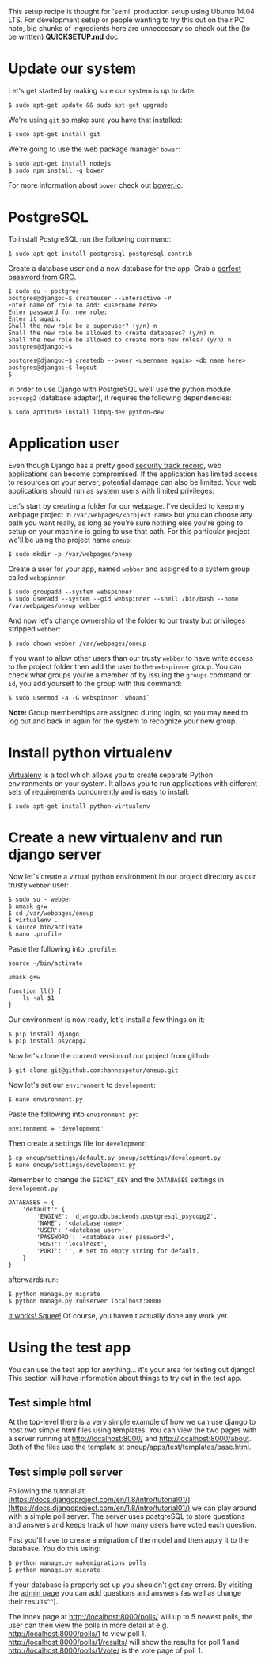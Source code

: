 This setup recipe is thought for 'semi' production setup using Ubuntu 14.04 LTS. For development setup or people wanting to try this out on their PC note, big chunks of ingredients here are unneccesary so check out the (to be written) **QUICKSETUP.md** doc.

# Update our system

Let's get started by making sure our system is up to date.

	$ sudo apt-get update && sudo apt-get upgrade

We're using `git` so make sure you have that installed:

	$ sudo apt-get install git

We're going to use the web package manager `bower`:

	$ sudo apt-get install nodejs
	$ sudo npm install -g bower

For more information about `bower` check out [bower.io](http://bower.io/).

# PostgreSQL

To install PostgreSQL run the following command:

	$ sudo apt-get install postgresql postgresql-contrib

Create a database user and a new database for the app. Grab a [perfect password from GRC](https://www.grc.com/passwords.htm).

	$ sudo su - postgres
	postgres@django:~$ createuser --interactive -P
	Enter name of role to add: <username here>
	Enter password for new role: 
	Enter it again: 
	Shall the new role be a superuser? (y/n) n
	Shall the new role be allowed to create databases? (y/n) n
	Shall the new role be allowed to create more new roles? (y/n) n
	postgres@django:~$
	
	postgres@django:~$ createdb --owner <username again> <db name here>
	postgres@django:~$ logout
	$

In order to use Django with PostgreSQL we'll use the python module `psycopg2` (database adapter), it requires the following dependencies:

	$ sudo aptitude install libpq-dev python-dev

# Application user

Even though Django has a pretty good [security track record](http://django.readthedocs.org/en/latest/releases/security.html), web applications can become compromised. If the application has limited access to resources on your server, potential damage can also be limited. Your web applications should run as system users with limited privileges.

Let's start by creating a folder for our webpage. I've decided to keep my webpage project in `/var/webpages/<project name>` but you can choose any path you want really, as long as you're sure nothing else you're going to setup on your machine is going to use that path. For this particular project we'll be using the project name `oneup`:

	$ sudo mkdir -p /var/webpages/oneup

Create a user for your app, named `webber` and assigned to a system group called `webspinner`.

	$ sudo groupadd --system webspinner
	$ sudo useradd --system --gid webspinner --shell /bin/bash --home /var/webpages/oneup webber

And now let's change ownership of the folder to our trusty but privileges stripped `webber`:

	$ sudo chown webber /var/webpages/oneup

If you want to allow other users than our trusty `webber` to have write access to the project folder then add the user to the `webspinner` group. You can check what groups you're a member of by issuing the `groups` command or `id`, you add yourself to the group with this command:

	$ sudo usermod -a -G webspinner `whoami`

**Note:** Group memberships are assigned during login, so you may need to log out and back in again for the system to recognize your new group.

# Install python virtualenv

[Virtualenv](https://virtualenv.pypa.io/en/latest/) is a tool which allows you to create separate Python environments on your system. It allows you to run applications with different sets of requirements concurrently and is easy to install:

	$ sudo apt-get install python-virtualenv

# Create a new virtualenv and run django server

Now let's create a virtual python environment in our project directory as our trusty `webber` user:

	$ sudo su - webber
	$ umask g+w
	$ cd /var/webpages/oneup
	$ virtualenv .
	$ source bin/activate
	$ nano .profile

Paste the following into `.profile`:

	source ~/bin/activate

	umask g+w

	function ll() {
		ls -al $1
	}

Our environment is now ready, let's install a few things on it:

	$ pip install django
	$ pip install psycopg2

Now let's clone the current version of our project from github:

	$ git clone git@github.com:hannespetur/oneup.git

Now let's set our `environment` to `development`:

	$ nano environment.py

Paste the following into `environment.py`:

	environment = 'development'

Then create a settings file for `development`:

	$ cp oneup/settings/default.py oneup/settings/development.py
	$ nano oneup/settings/development.py

Remember to change the `SECRET_KEY` and the `DATABASES` settings in `development.py`:

	DATABASES = {
	    'default': {
	        'ENGINE': 'django.db.backends.postgresql_psycopg2',
	        'NAME': '<database name>',
	        'USER': '<database user>',
	        'PASSWORD': '<database user password>',
	        'HOST': 'localhost',
	        'PORT': '', # Set to empty string for default.
	    }
	}

afterwards run:

	$ python manage.py migrate
	$ python manage.py runserver localhost:8000

[It works! Squee!](http://localhost:8000/) Of course, you haven't actually done any work yet.

# Using the test app
You can use the test app for anything... it's your area for testing out django! This section will have information about things to try out in the test app.

## Test simple html
At the top-level there is a very simple example of how we can use django to host two simple html files using templates. You can view the two pages with a server running at [http://localhost:8000/](http://localhost:8000/) and [http://localhost:8000/about](http://localhost:8000/about). Both of the files use the template at oneup/apps/test/templates/base.html.

## Test simple poll server
Following the tutorial at: [https://docs.djangoproject.com/en/1.8/intro/tutorial01/](https://docs.djangoproject.com/en/1.8/intro/tutorial01/) we can play around with a simple poll server. The server uses postgreSQL to store questions and answers and keeps track of how many users have voted each question.

First you'll have to create a migration of the model and then apply it to the database. You do this using:

	$ python manage.py makemigrations polls
	$ python manage.py migrate

If your database is properly set up you shouldn't get any errors. By visiting the [admin page](http://localhost:8000/admin/) you can add questions and answers (as well as change their results^^).

The index page at [http://localhost:8000/polls/](http://localhost:8000/polls/) will up to 5 newest polls, the user can then view the polls in more detail at e.g. [http://localhost:8000/polls/1](http://localhost:8000/polls/1) to view poll 1. [http://localhost:8000/polls/1/results/](http://localhost:8000/polls/1/results/) will show the results for poll 1 and [http://localhost:8000/polls/1/vote/](http://localhost:8000/polls/1/vote/) is the vote page of poll 1.